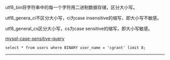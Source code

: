 
utf8_bin将字符串中的每一个字符用二进制数据存储，区分大小写。

utf8_genera_ci不区分大小写，ci为case insensitive的缩写，即大小写不敏感。

utf8_general_cs区分大小写，cs为case sensitive的缩写，即大小写敏感。


[mysql-case-sensitive-query](http://stackoverflow.com/questions/7857669/mysql-case-sensitive-query)

```
select * from users where BINARY user_name = 'cgrant' limit 8;

```
***